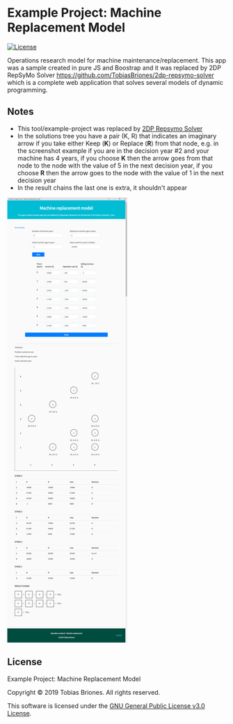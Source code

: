 # Example Project: Machine Replacement Model
[![License](https://img.shields.io/github/license/TobiasBriones/example.math.or.model.web.machine_replacement)](https://github.com/TobiasBriones/example.math.or.model.web.machine_replacement/blob/master/LICENSE)

Operations research model for machine maintenance/replacement. This app was a sample created in pure JS and Boostrap and it was replaced by 2DP RepSyMo Solver https://github.com/TobiasBriones/2dp-repsymo-solver which is a complete web application that solves several models of dynamic programming.

## Notes
- This tool/example-project was replaced by [2DP Repsymo Solver](https://github.com/TobiasBriones/2dp-repsymo-solver)
- In the solutions tree you have a pair (K, R) that indicates an imaginary arrow if you take either Keep (**K**) or Replace (**R**) from that node, e.g. in the screenshot example if you are in the decision year #2 and your machine has 4 years, if you choose **K** then the arrow goes from that node to the node with the value of 5 in the next decision year, if you choose **R** then the arrow goes to the node with the value of 1 in the next decision year
- In the result chains the last one is extra, it shouldn't appear

[![Screenshot 1](https://raw.githubusercontent.com/TobiasBriones/images/master/example-projects/example.math.or.model.web.machine-replacement/screenshot-1.png)](https://github.com/TobiasBriones/images/tree/master/example-projects)

## License
Example Project: Machine Replacement Model

Copyright © 2019 Tobias Briones. All rights reserved.

This software is licensed under the [GNU General Public License v3.0 License](https://github.com/TobiasBriones/example.math.or.model.web.machine-replacement/blob/master/LICENSE).
